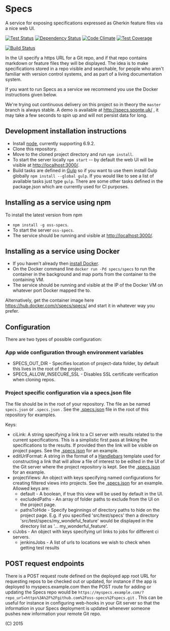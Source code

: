# Specs

A service for exposing specifications expressed as Gherkin feature files via a nice web UI.

[![Test Status](https://teamcity.sponte.uk/guestAuth/app/rest/builds/buildType:SpecsExpress_Ci/statusIcon)](https://teamcity.sponte.uk/viewType.html?buildTypeId=SpecsExpress_Ci&branch_OssSpecs=%3Cdefault%3E&tab=buildTypeStatusDiv)
[![Dependency Status](https://david-dm.org/oss-specs/specs.svg)](https://david-dm.org/oss-specs/specs)
[![Code Climate](https://codeclimate.com/github/oss-specs/specs/badges/gpa.svg)](https://codeclimate.com/github/oss-specs/specs)
[![Test Coverage](https://codeclimate.com/github/oss-specs/specs/badges/coverage.svg)](https://codeclimate.com/github/oss-specs/specs/coverage)

[![Build Status](https://saucelabs.com/browser-matrix/specs.svg)](https://saucelabs.com/beta/builds/eec541ef039b4fbcb790e35eaf01accd)

In the UI specify a https URL for a Git repo, and if that repo contains markdown or feature files they will be displayed. The idea is to make specifications stored in a repo visible and searchable, for people who aren't familiar with version control systems, and as part of a living documentation system.

If you want to run Specs as a service we recommend you use the Docker instructions given below.

We're trying out continuous delivery on this project so in theory the `master` branch is always stable. A demo is available at http://specs.sponte.uk/ , it may take a few seconds to spin up and will not persist data for long.

## Development installation instructions

* Install [node](https://nodejs.org/), currently supporting 6.9.2.
* Clone this repository.
* Move to the cloned project directory and run `npm install`.
* To start the server locally `npm start` -- by default the web UI will be visible at [http://localhost:3000/](http://localhost:3000/).
* Build tasks are defined in [Gulp](http://gulpjs.com/) so if you want to use them install Gulp globally `npm install --global gulp`. If you would like to see a list of available tasks just type `gulp`. There are some other tasks defined in the package.json which are currently used for CI purposes.


## Installing as a service using npm

To install the latest version from npm
* `npm install -g oss-specs`.
* To start the server `oss-specs`.
* The service should be running and visible at [http://localhost:3000/](http://localhost:3000/).

## Installing as a service using Docker

* If you haven't already then [install Docker](https://docs.docker.com/installation/).
* On the Docker command line `docker run -Pd specs/specs` to run the container in the background and map ports from the container to the containing VM.
* The service should be running and visible at the IP of the Docker VM on whatever port Docker mapped the to.

Alternatively, get the container image here https://hub.docker.com/r/specs/specs/ and start it in whatever way you prefer.

## Configuration

There are two types of possible configuration:

### App wide configuration through environment variables

* SPECS_OUT_DIR - Specifies location of project-data folder, by default this lives in the root of the project.
* SPECS_ALLOW_INSECURE_SSL - Disables SSL certificate verification when cloning repos.

### Project specific configuration via a specs.json file
The file should be in the root of your repository. The file an be named `specs.json` or `.specs.json` . See the [.specs.json](.specs.json) file in the root of this repository for examples.

Keys:
 * ciLink: A string specifying a link to a CI server with results related to the current specifications. This is a simplistic first pass at linking the specifications to the results. If provided then the link will be visible on project pages. See the [.specs.json](.specs.json) for an example.
 * editUrlFormat: A string in the format of a [Handlebars](http://handlebarsjs.com/) template used for constructing a link that will allow a file of interest to be edited in the UI of the Git server where the project repository is kept.  See the [.specs.json](.specs.json) for an example.
 * projectViews: An object with keys specifying named configurations for creating filtered views into projects.  See the [.specs.json](.specs.json) for an example. Allowed keys are:
   * default - A boolean, if true this view will be used by default in the UI.
   * excludedPaths - An array of folder paths to exclude from the UI on the project page.
   * pathsToHide - Specify beginnings of directory paths to hide on the project page. E.g. if you specified 'src/test/specs' then a directory 'src/test/specs/my_wondeful_feature' would be displayed in the directory list as '... my_wonderful_feature'.
 * ciJobs - An object with keys specifying url links to jobs for different ci servers.
   * jenkinsJobs - A list of urls to locations we wish to check when getting test results

## POST request endpoints

There is a POST request route defined on the deployed app root URL for requesting repos to be checked out or updated, for instance if the app is deployed to myspecs.example.com then the POST route for adding or updating the Specs repo would be `https://myspecs.example.com/?repo_url=https%3A%2F%2Fgithub.com%2Foss-specs%2Fspecs.git` .
This can be useful for instance in configuring web-hooks in your Git server so that the information in your Specs deployment is updated whenever someone pushes new information your remote Git repo.


(C) 2015
